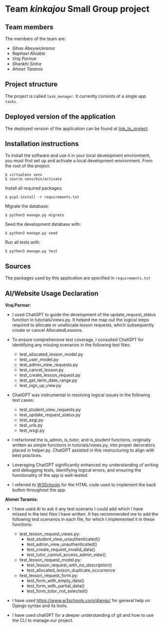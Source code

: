 # Team *kinkajou* Small Group project

## Team members
The members of the team are:
- *Sihas Abeywickrama*
- *Raphael Ahiable*
- *Vraj Parmar*
- *Shankhi Sinha*
- *Ahmet Taramis*

## Project structure
The project is called `task_manager`.  It currently consists of a single app `tasks`.

## Deployed version of the application
The deployed version of the application can be found at [link_to_project](https://vrajparmar2003.pythonanywhere.com).  

## Installation instructions
To install the software and use it in your local development environment, you must first set up and activate a local development environment.  From the root of the project:

```
$ virtualenv venv
$ source venv/bin/activate
```

Install all required packages:

```
$ pip3 install -r requirements.txt
```

Migrate the database:

```
$ python3 manage.py migrate
```

Seed the development database with:

```
$ python3 manage.py seed
```

Run all tests with:
```
$ python3 manage.py test
```

## Sources
The packages used by this application are specified in `requirements.txt`

## AI/Website Usage Declaration
**Vraj Parmar:**
- I used ChatGPT to guide the development of the update_request_status function in tutorials/views.py. It helped me map out the logical steps required to allocate or unallocate lesson requests, which subsequently create or cancel AllocatedLessons.

- To ensure comprehensive test coverage, I consulted ChatGPT for identifying any missing scenarios in the following test files:
  - test_allocated_lesson_model.py
  - test_user_model.py
  - test_admin_view_requests.py
  - test_cancel_lesson.py
  - test_create_lesson_request.py
  - test_get_term_date_range.py
  - test_sign_up_view.py

- ChatGPT was instrumental in resolving logical issues in the following test cases:
  - test_student_view_requests.py
  - test_update_request_status.py
  - test_asgi.py
  - test_urls.py
  - test_wsgi.py

- I refactored the is_admin, is_tutor, and is_student functions, originally written as simple functions in tutorials/views.py, into proper decorators placed in helper.py. ChatGPT assisted in this restructuring to align with best practices.

- Leveraging ChatGPT significantly enhanced my understanding of writing and debugging tests, identifying logical errors, and ensuring the functionality of the app is well-tested.

- I referred to [W3Schools](https://www.w3schools.com/jsref/met_his_back.asp) for the HTML code used to implement the back button throughout the app.

**Ahmet Taramis:**
- I have used AI to ask it any test scenario I could add which I have missed in the test files I have written. It has recommended me to add the following test scenarios in each file, for which I implemented it in these functions:
  - test_lesson_request_views.py:
  	- test_student_view_unauthenticated()
  	- test_admin_view_unauthenticated()
  	- test_create_request_invalid_data()
  	- test_tutor_cannot_access_admin_view()
  - test_lesson_request_model.py:
  	- test_lesson_request_with_no_description()
  	- test_allocated_lesson_duplicate_occurrence
  - test_lesson_request_form.py:
  	- test_form_with_empty_data()
  	- test_form_with_partial_data()
  	- test_form_tutor_not_selected()

- I have used https://www.w3schools.com/django/ for general help on Django syntax and its tools.
- I have used chatGPT for a deeper understanding of git and how to use the CLI to manage our project.
